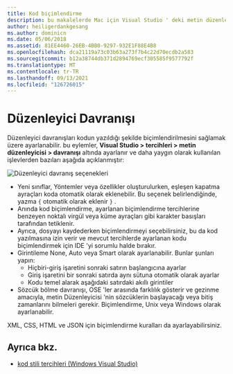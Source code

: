 ```yaml
---
title: Kod biçimlendirme
description: bu makalelerde Mac için Visual Studio ' deki metin düzenleyicisi davranışını değiştirmek için kullanılabilecek çeşitli seçenekler açıklanmaktadır
author: heiligerdankgesang
ms.author: dominicn
ms.date: 05/06/2018
ms.assetid: 81EE4460-26EB-4BB0-9297-932E1F88E4B8
ms.openlocfilehash: dca21119a73c03b63a273f7b4c22d70ecdb2a583
ms.sourcegitcommit: b12a38744db371d2894769ecf305585f9577792f
ms.translationtype: MT
ms.contentlocale: tr-TR
ms.lasthandoff: 09/13/2021
ms.locfileid: "126726015"
---
```

# <a name="editor-behavior"></a>Düzenleyici Davranışı

Düzenleyici davranışları kodun yazıldığı şekilde biçimlendirilmesini sağlamak üzere ayarlanabilir. bu eylemler, **Visual Studio > tercihleri > metin düzenleyicisi > davranışı** altında ayarlanır ve daha yaygın olarak kullanılan işlevlerden bazıları aşağıda açıklanmıştır:

![Düzenleyici davranış seçenekleri](media/source-editor-image9.png)

* Yeni sınıflar, Yöntemler veya özellikler oluşturulurken, eşleşen kapatma ayraçları koda otomatik olarak eklenebilir. Bu seçenek belirlendiğinde, yazma `{` otomatik olarak eklenir `}` .
* Anında kod biçimlendirme, ayarlanan biçimlendirme tercihlerine benzeyen noktalı virgül veya küme ayraçları gibi karakter basışları tarafından tetiklenir.
* Ayrıca, dosyayı kaydederken biçimlendirmeyi seçebilirsiniz, bu da kod yazılmasına izin verir ve mevcut tercihlerde ayarlanan kodu biçimlendirmek için IDE 'yi sorumlu halde bırakır.
* Girintileme None, Auto veya Smart olarak ayarlanabilir. Bunlar şunları yapın:
  * Hiçbiri-giriş işaretini sonraki satırın başlangıcına ayarlar
  * Giriş işaretini bir sonraki satırda aynı sütuna otomatik olarak ayarlar
  * Kodu temel alarak aşağıdaki satırdaki akıllı girintiler
* Sözcük bölme davranışı, OSE 'ler arasında farklılık gösterir ve gezinme amacıyla, metin Düzenleyicisi 'nin sözcüklerin başlayacağı veya bitiş zamanlarını bilmeleri gerekir. Biçimlendirme, Unix veya Windows olarak ayarlanabilir.

XML, CSS, HTML ve JSON için biçimlendirme kuralları da ayarlayabilirsiniz.

## <a name="see-also"></a>Ayrıca bkz.

- [kod stili tercihleri (Windows Visual Studio)](/visualstudio/ide/code-styles-and-quick-actions)
